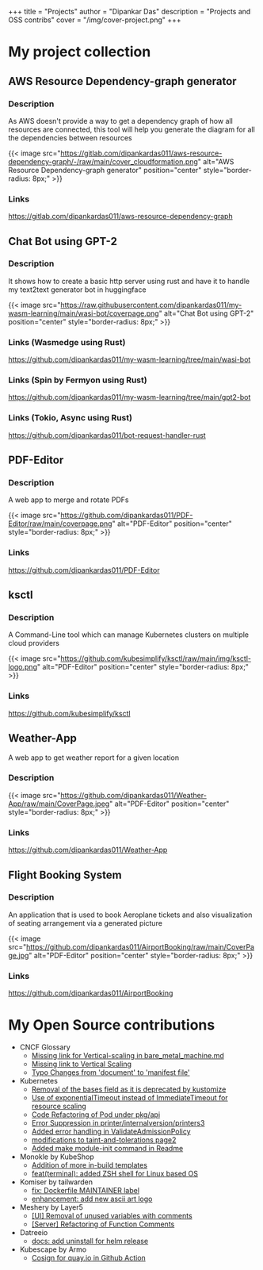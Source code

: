 
+++
title = "Projects"
author = "Dipankar Das"
description = "Projects and OSS contribs"
cover = "/img/cover-project.png"
+++

# My project collection

## AWS Resource Dependency-graph generator

### Description

As AWS doesn't provide a way to get a dependency graph of how all resources are connected,
this tool will help you generate the diagram for all the dependencies between resources

{{< image src="https://gitlab.com/dipankardas011/aws-resource-dependency-graph/-/raw/main/cover_cloudformation.png" alt="AWS Resource Dependency-graph generator" position="center" style="border-radius: 8px;" >}}


### Links
https://gitlab.com/dipankardas011/aws-resource-dependency-graph

## Chat Bot using GPT-2

### Description

It shows how to create a basic http server using rust and have it to handle my text2text generator bot in huggingface

{{< image src="https://raw.githubusercontent.com/dipankardas011/my-wasm-learning/main/wasi-bot/coverpage.png" alt="Chat Bot using GPT-2" position="center" style="border-radius: 8px;" >}}

### Links (Wasmedge using Rust)
https://github.com/dipankardas011/my-wasm-learning/tree/main/wasi-bot

### Links (Spin by Fermyon using Rust)
https://github.com/dipankardas011/my-wasm-learning/tree/main/gpt2-bot

### Links (Tokio, Async using Rust)
https://github.com/dipankardas011/bot-request-handler-rust


## PDF-Editor

### Description

A web app to merge and rotate PDFs

{{< image src="https://github.com/dipankardas011/PDF-Editor/raw/main/coverpage.png" alt="PDF-Editor" position="center" style="border-radius: 8px;" >}}

### Links
https://github.com/dipankardas011/PDF-Editor


## ksctl

### Description

A Command-Line tool which can manage Kubernetes clusters on multiple cloud providers

{{< image src="https://github.com/kubesimplify/ksctl/raw/main/img/ksctl-logo.png" alt="PDF-Editor" position="center" style="border-radius: 8px;" >}}

### Links
https://github.com/kubesimplify/ksctl

## Weather-App

A web app to get weather report for a given location

### Description

{{< image src="https://github.com/dipankardas011/Weather-App/raw/main/CoverPage.jpeg" alt="PDF-Editor" position="center" style="border-radius: 8px;" >}}

### Links
https://github.com/dipankardas011/Weather-App

## Flight Booking System

### Description

An application that is used to book Aeroplane tickets and also visualization of seating arrangement via a generated picture

{{< image src="https://github.com/dipankardas011/AirportBooking/raw/main/CoverPage.jpg" alt="PDF-Editor" position="center" style="border-radius: 8px;" >}}

### Links
https://github.com/dipankardas011/AirportBooking

# My Open Source contributions

- CNCF Glossary
  - [Missing link for Vertical-scaling in bare_metal_machine.md](https://github.com/cncf/glossary/pull/628)
  - [Missing link to Vertical Scaling](https://github.com/cncf/glossary/pull/634)
  - [Typo Changes from 'document' to 'manifest file'](https://github.com/cncf/glossary/pull/635)
- Kubernetes
  - [Removal of the bases field as it is deprecated by kustomize](https://github.com/kubernetes-sigs/node-feature-discovery/pull/1246)
  - [Use of exponentialTimeout instead of ImmediateTimeout for resource scaling](https://github.com/kubernetes/kubernetes/pull/116961)
  - [Code Refactoring of Pod under pkg/api](https://github.com/kubernetes/kubernetes/pull/112085)
  - [Error Suppression in printer/internalversion/printers3](https://github.com/kubernetes/kubernetes/pull/113870)
  - [Added error handling in ValidateAdmissionPolicy](https://github.com/kubernetes/kubernetes/pull/114894)
  - [modifications to taint-and-tolerations page2](https://github.com/kubernetes/website/pull/34067)
  - [Added make module-init command in Readme](https://github.com/kubernetes/website/pull/36667)
- Monokle by KubeShop
  - [Addition of more in-build templates](https://github.com/kubeshop/monokle-default-templates-plugin/pull/4)
  - [feat(terminal): added ZSH shell for Linux based OS ](https://github.com/kubeshop/monokle/pull/2308)
- Komiser by tailwarden
  - [fix: Dockerfile MAINTAINER label](https://github.com/tailwarden/komiser/pull/835)
  - [enhancement: add new ascii art logo](https://github.com/tailwarden/komiser/pull/833)
- Meshery by Layer5
  - [\[UI\] Removal of unused variables with comments](https://github.com/meshery/meshery/pull/6422)
  - [\[Server\] Refactoring of Function Comments](https://github.com/meshery/meshery/pull/6421)
- Datreeio
  - [docs: add uninstall for helm release](https://github.com/datreeio/admission-webhook-datree/pull/77)
- Kubescape by Armo
  - [Cosign for quay.io in Github Action](https://github.com/kubescape/kubescape/pull/826)


